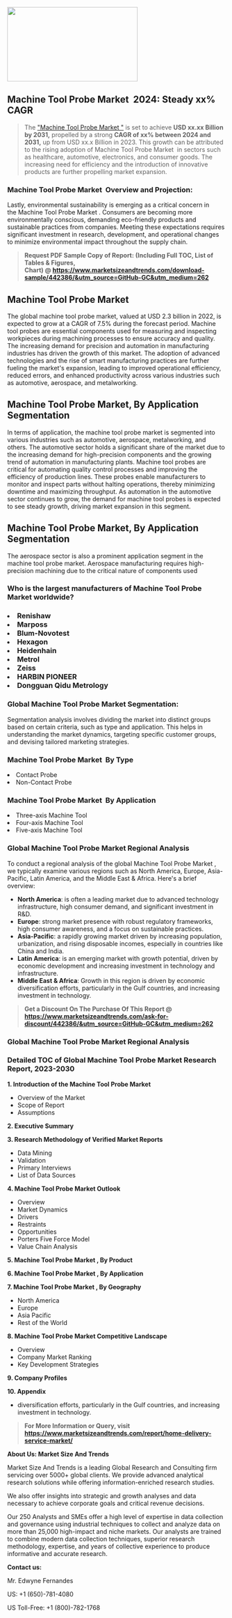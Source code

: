 <p><img class="alignnone size-medium wp-image-20088" src="https://ffe5etoiles.com/wp-content/uploads/2024/12/MST1-300x171.png" alt="" width="300" height="171" /></p><h2 id="ember46" class="ember-view reader-text-block__heading-2">Machine Tool Probe Market &nbsp;2024: Steady&nbsp;xx% CAGR</h2><blockquote id="ember47" class="ember-view reader-text-block__blockquote">The&nbsp;<a class="app-aware-link " href="https://www.marketsizeandtrends.com/download-sample/442386/&utm_source=GitHub-GC&utm_medium=262" target="_blank" data-test-app-aware-link="">"Machine Tool Probe Market "</a>&nbsp;is set to achieve&nbsp;<strong>USD&nbsp;xx.xx&nbsp;Billion by 2031,</strong>&nbsp;propelled by a strong&nbsp;<strong>CAGR of&nbsp;xx% between 2024 and 2031,</strong>&nbsp;up from USD xx.x Billion in 2023. This growth can be attributed to the rising adoption of&nbsp;Machine Tool Probe Market &nbsp;in sectors such as healthcare, automotive, electronics, and consumer goods. The increasing need for efficiency and the introduction of innovative products are further propelling market expansion.</blockquote><h3 id="ember48" class="ember-view reader-text-block__heading-3">Machine Tool Probe Market &nbsp;Overview and Projection:</h3><p id="ember49" class="ember-view reader-text-block__paragraph">Lastly, environmental sustainability is emerging as a critical concern in the&nbsp;Machine Tool Probe Market . Consumers are becoming more environmentally conscious, demanding eco-friendly products and sustainable practices from companies. Meeting these expectations requires significant investment in research, development, and operational changes to minimize environmental impact throughout the supply chain.</p><blockquote id="ember50" class="ember-view reader-text-block__blockquote"><strong>Request PDF Sample Copy of Report: (Including Full TOC, List of Tables &amp; Figures, Chart)&nbsp;@&nbsp;<strong><a href="https://www.marketsizeandtrends.com/download-sample/442386/&utm_source=GitHub-GC&utm_medium=262" target="_blank">https://www.marketsizeandtrends.com/download-sample/442386/&utm_source=GitHub-GC&utm_medium=262</a></strong></strong></blockquote><h3 class=""> <h2>Machine Tool Probe Market</h2><p>The global machine tool probe market, valued at USD 2.3 billion in 2022, is expected to grow at a CAGR of 7.5% during the forecast period. Machine tool probes are essential components used for measuring and inspecting workpieces during machining processes to ensure accuracy and quality. The increasing demand for precision and automation in manufacturing industries has driven the growth of this market. The adoption of advanced technologies and the rise of smart manufacturing practices are further fueling the market's expansion, leading to improved operational efficiency, reduced errors, and enhanced productivity across various industries such as automotive, aerospace, and metalworking.</p><h2>Machine Tool Probe Market, By Application Segmentation</h2><p>In terms of application, the machine tool probe market is segmented into various industries such as automotive, aerospace, metalworking, and others. The automotive sector holds a significant share of the market due to the increasing demand for high-precision components and the growing trend of automation in manufacturing plants. Machine tool probes are critical for automating quality control processes and improving the efficiency of production lines. These probes enable manufacturers to monitor and inspect parts without halting operations, thereby minimizing downtime and maximizing throughput. As automation in the automotive sector continues to grow, the demand for machine tool probes is expected to see steady growth, driving market expansion in this segment.</p><h2>Machine Tool Probe Market, By Application Segmentation</h2><p>The aerospace sector is also a prominent application segment in the machine tool probe market. Aerospace manufacturing requires high-precision machining due to the critical nature of components used</h3><h3 id="" class="">Who is the largest manufacturers of&nbsp;Machine Tool Probe Market worldwide?</h3><h3 class=""></Li><Li>Renishaw</Li><Li> Marposs</Li><Li> Blum-Novotest</Li><Li> Hexagon</Li><Li> Heidenhain</Li><Li> Metrol</Li><Li> Zeiss</Li><Li> HARBIN PIONEER</Li><Li> Dongguan Qidu Metrology</h3><h3 id="ember53" class="ember-view reader-text-block__heading-3">Global&nbsp;Machine Tool Probe Market Segmentation:</h3><p id="ember54" class="ember-view reader-text-block__paragraph">Segmentation analysis involves dividing the market into distinct groups based on certain criteria, such as type and application. This helps in understanding the market dynamics, targeting specific customer groups, and devising tailored marketing strategies.</p><h3 id="" class="">Machine Tool Probe Market &nbsp;By Type</h3><p></Li><Li>Contact Probe</Li><Li> Non-Contact Probe</p><h3 id="" class="">Machine Tool Probe Market &nbsp;By Application</h3><p class=""></Li><Li>Three-axis Machine Tool</Li><Li> Four-axis Machine Tool</Li><Li> Five-axis Machine Tool</p><h3 id="ember62" class="ember-view reader-text-block__heading-3">Global Machine Tool Probe Market Regional Analysis</h3><p id="ember63" class="ember-view reader-text-block__paragraph">To conduct a regional analysis of the global Machine Tool Probe Market , we typically examine various regions such as North America, Europe, Asia-Pacific, Latin America, and the Middle East &amp; Africa. Here's a brief overview:</p><ul><li><strong>North America</strong>: is often a leading market due to advanced technology infrastructure, high consumer demand, and significant investment in R&amp;D.</li><li><strong>Europe</strong>: strong market presence with robust regulatory frameworks, high consumer awareness, and a focus on sustainable practices.</li><li><strong>Asia-Pacific</strong>: a rapidly growing market driven by increasing population, urbanization, and rising disposable incomes, especially in countries like China and India.</li><li><strong>Latin America</strong>: is an emerging market with growth potential, driven by economic development and increasing investment in technology and infrastructure.</li><li><strong>Middle East &amp; Africa</strong>: Growth in this region is driven by economic diversification efforts, particularly in the Gulf countries, and increasing investment in technology.</li></ul><blockquote id="ember61" class="ember-view reader-text-block__blockquote"><strong>Get a Discount On The Purchase Of This Report @ <strong><a href="https://html-cleaner.com/" target="">https://www.marketsizeandtrends.com/ask-for-discount/442386/&utm_source=GitHub-GC&utm_medium=262</a></strong></strong></blockquote><h3 id="ember62" class="ember-view reader-text-block__heading-3">Global Machine Tool Probe Market Regional Analysis</h3><h3 id="" class="">Detailed TOC of Global Machine Tool Probe Market Research Report, 2023-2030</h3><p id="" class=""><strong>1. Introduction of the Machine Tool Probe Market </strong></p><ul><li>Overview of the Market</li><li>Scope of Report</li><li>Assumptions</li></ul><p id="" class=""><strong>2. Executive Summary</strong></p><p id="" class=""><strong>3. Research Methodology of Verified Market Reports</strong></p><ul><li>Data Mining</li><li>Validation</li><li>Primary Interviews</li><li>List of Data Sources</li></ul><p id="" class=""><strong>4. Machine Tool Probe Market Outlook</strong></p><ul><li>Overview</li><li>Market Dynamics</li><li>Drivers</li><li>Restraints</li><li>Opportunities</li><li>Porters Five Force Model</li><li>Value Chain Analysis</li></ul><p id="" class=""><strong>5. Machine Tool Probe Market , By Product</strong></p><p id="" class=""><strong>6. Machine Tool Probe Market , By Application</strong></p><p id="" class=""><strong>7. Machine Tool Probe Market , By Geography</strong></p><ul><li>North America</li><li>Europe</li><li>Asia Pacific</li><li>Rest of the World</li></ul><p id="" class=""><strong>8. Machine Tool Probe Market Competitive Landscape</strong></p><ul><li>Overview</li><li>Company Market Ranking</li><li>Key Development Strategies</li></ul><p id="" class=""><strong>9. Company Profiles</strong></p><p id="" class=""><strong>10. Appendix</strong></p><ul><li>diversification efforts, particularly in the Gulf countries, and increasing investment in technology.</li></ul><blockquote id="ember65" class="ember-view reader-text-block__blockquote"><strong>For More Information or Query, visit <strong><strong><a href="https://html-cleaner.com/" target="">https://www.marketsizeandtrends.com/report/home-delivery-service-market/</a></strong></strong></strong></blockquote><p id="" class=""><strong>About Us: Market Size And Trends</strong></p><p id="" class="">Market Size And Trends is a leading Global Research and Consulting firm servicing over 5000+ global clients. We provide advanced analytical research solutions while offering information-enriched research studies.</p><p id="" class="">We also offer insights into strategic and growth analyses and data necessary to achieve corporate goals and critical revenue decisions.</p><p id="" class="">Our 250 Analysts and SMEs offer a high level of expertise in data collection and governance using industrial techniques to collect and analyze data on more than 25,000 high-impact and niche markets. Our analysts are trained to combine modern data collection techniques, superior research methodology, expertise, and years of collective experience to produce informative and accurate research.</p><p id="" class=""><strong>Contact us:</strong></p><p id="" class="">Mr. Edwyne Fernandes</p><p id="" class="">US: +1 (650)-781-4080</p><p id="" class="">US Toll-Free: +1 (800)-782-1768</p>
